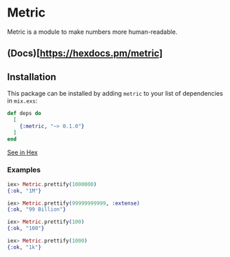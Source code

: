 # Metric

Metric is a module to make numbers more human-readable.

## (Docs)[https://hexdocs.pm/metric]

## Installation

This package can be installed by adding `metric` to your list of dependencies in `mix.exs`:

```elixir
def deps do
  [
    {:metric, "~> 0.1.0"}
  ]
end
```
[See in Hex](https://hex.pm/packages/metric)

### Examples
```elixir
iex> Metric.prettify(1000000)
{:ok, "1M"}

iex> Metric.prettify(99999999999, :extense)
{:ok, "99 Billion"}

iex> Metric.prettify(100)
{:ok, "100"}

iex> Metric.prettify(1000)
{:ok, "1k"}
```

